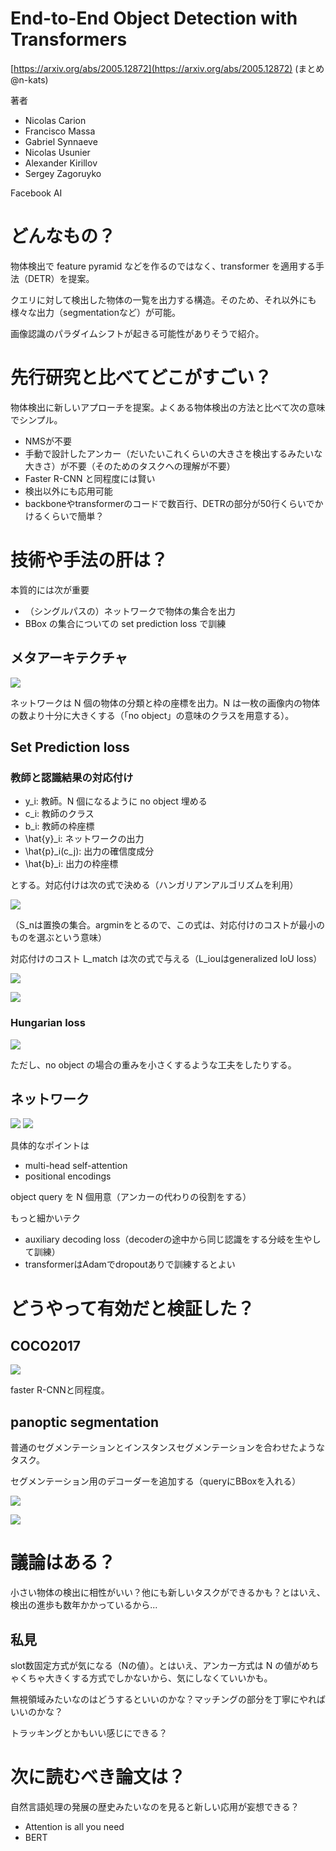 # End-to-End Object Detection with Transformers
[https://arxiv.org/abs/2005.12872](https://arxiv.org/abs/2005.12872)
(まとめ @n-kats)

著者
* Nicolas Carion
* Francisco Massa
* Gabriel Synnaeve
* Nicolas Usunier
* Alexander Kirillov
* Sergey Zagoruyko

Facebook AI

# どんなもの？
物体検出で feature pyramid などを作るのではなく、transformer を適用する手法（DETR）を提案。

クエリに対して検出した物体の一覧を出力する構造。そのため、それ以外にも様々な出力（segmentationなど）が可能。

画像認識のパラダイムシフトが起きる可能性がありそうで紹介。


# 先行研究と比べてどこがすごい？
物体検出に新しいアプローチを提案。よくある物体検出の方法と比べて次の意味でシンプル。

* NMSが不要
* 手動で設計したアンカー（だいたいこれくらいの大きさを検出するみたいな大きさ）が不要（そのためのタスクへの理解が不要）
* Faster R-CNN と同程度には賢い
* 検出以外にも応用可能
* backboneやtransformerのコードで数百行、DETRの部分が50行くらいでかけるくらいで簡単？


# 技術や手法の肝は？
本質的には次が重要
* （シングルパスの）ネットワークで物体の集合を出力
* BBox の集合についての set prediction loss で訓練

## メタアーキテクチャ
![](detr_2005.12872/meta.png)

ネットワークは N 個の物体の分類と枠の座標を出力。N は一枚の画像内の物体の数より十分に大きくする（「no object」の意味のクラスを用意する）。

## Set Prediction loss
### 教師と認識結果の対応付け
* y_i: 教師。N 個になるように no object 埋める
* c_i: 教師のクラス
* b_i: 教師の枠座標
* \\hat{y}_i: ネットワークの出力
* \\hat{p}_i(c_j): 出力の確信度成分
* \\hat{b}_i: 出力の枠座標

とする。対応付けは次の式で決める（ハンガリアンアルゴリズムを利用）

![](detr_2005.12872/match.png)

（S_nは置換の集合。argminをとるので、この式は、対応付けのコストが最小のものを選ぶという意味）

対応付けのコスト L_match は次の式で与える（L_iouはgeneralized IoU loss）

![](detr_2005.12872/l_match.png)

![](detr_2005.12872/l_box.png)


### Hungarian loss
![](detr_2005.12872/hungarian_loss.png)

ただし、no object の場合の重みを小さくするような工夫をしたりする。


## ネットワーク
![](detr_2005.12872/network.png)
![](detr_2005.12872/network_detail.png)

具体的なポイントは
* multi-head self-attention
* positional encodings

object query を N 個用意（アンカーの代わりの役割をする）

もっと細かいテク
* auxiliary decoding loss（decoderの途中から同じ認識をする分岐を生やして訓練）
* transformerはAdamでdropoutありで訓練するとよい
# どうやって有効だと検証した？
## COCO2017
![](detr_2005.12872/coco.png)

faster R-CNNと同程度。


## panoptic segmentation
普通のセグメンテーションとインスタンスセグメンテーションを合わせたようなタスク。

セグメンテーション用のデコーダーを追加する（queryにBBoxを入れる）

![](detr_2005.12872/extend.png)

![](detr_2005.12872/panoptic_segmentaion.png)

# 議論はある？
小さい物体の検出に相性がいい？他にも新しいタスクができるかも？とはいえ、検出の進歩も数年かかっているから...
## 私見
slot数固定方式が気になる（Nの値）。とはいえ、アンカー方式は N の値がめちゃくちゃ大きくする方式でしかないから、気にしなくていいかも。

無視領域みたいなのはどうするといいのかな？マッチングの部分を丁寧にやればいいのかな？

トラッキングとかもいい感じにできる？

# 次に読むべき論文は？
自然言語処理の発展の歴史みたいなのを見ると新しい応用が妄想できる？
* Attention is all you need
* BERT
